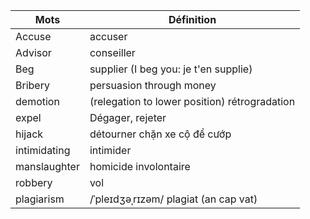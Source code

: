 Mots    	| Définition
---     	| ---
Accuse  	| accuser
Advisor 	| conseiller
Beg 		| supplier (I beg you: je t'en supplie)
Bribery		| persuasion through money
demotion	| (relegation to lower position)	rétrogradation
expel		| Dégager, rejeter
hijack		| détourner chặn xe cộ để cướp 
intimidating| intimider
manslaughter| homicide involontaire
robbery		| vol
plagiarism  |  /ˈpleɪdʒəˌrɪzəm/ plagiat (an cap vat)
